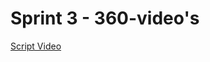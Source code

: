 # Sprint 3 - 360-video's

[Script Video](https://docs.google.com/document/d/10bOCglwTpg0AAVYfKB-HXGt_Z3fEmSjtW56G7NQXtkY/edit?usp=sharing)